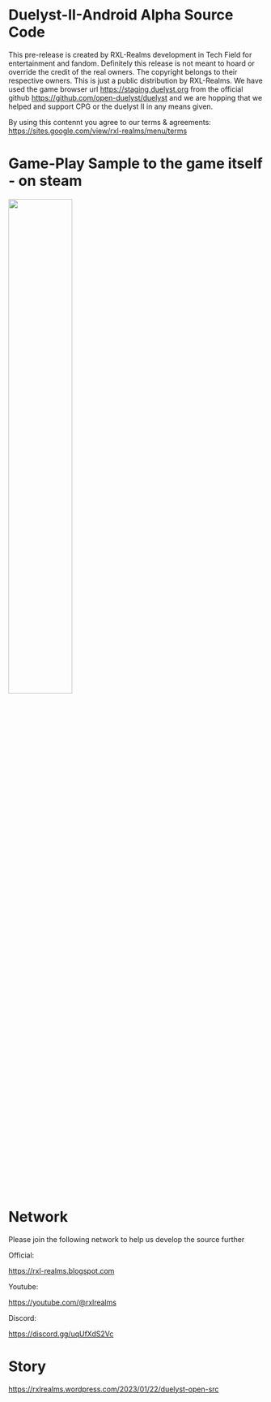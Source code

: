 # Duelyst-II-Android Alpha Source Code
This pre-release is created by RXL-Realms development in Tech Field for entertainment and fandom.
Definitely this release is not meant to hoard or override the credit of the real owners. The copyright belongs to their respective owners. This is just a public distribution by RXL-Realms. We have used the game browser url https://staging.duelyst.org from the official github https://github.com/open-duelyst/duelyst and we are hopping that we helped and support CPG or the duelyst II in any means given. 

By using this contennt you agree to our terms & agreements:
https://sites.google.com/view/rxl-realms/menu/terms

Game-Play Sample to the game itself - on steam
=================================================
[<img src="https://i.ibb.co/tXFXd8p/Duelyst-Thumbnail.png" width="50%">](https://www.youtube.com/watch?v=K7YJSkailV8 "RXL-Realms Duelyst Android")


Network
=======
Please join the following network to help us develop the source further

Official:

https://rxl-realms.blogspot.com

Youtube:

https://youtube.com/@rxlrealms

Discord:

https://discord.gg/uqUfXdS2Vc 

Story
=====
https://rxlrealms.wordpress.com/2023/01/22/duelyst-open-src
